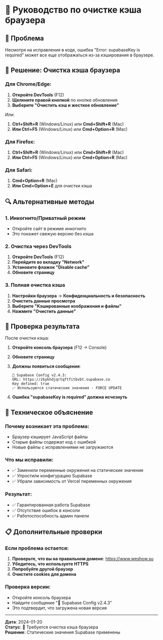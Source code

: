 # 🔄 Руководство по очистке кэша браузера

## 🚨 Проблема

Несмотря на исправления в коде, ошибка "Error: supabaseKey is required" может все еще отображаться из-за кэширования в браузере.

## 🔧 Решение: Очистка кэша браузера

### Для Chrome/Edge:
1. **Откройте DevTools** (F12)
2. **Щелкните правой кнопкой** по кнопке обновления
3. **Выберите "Очистить кэш и жесткое обновление"**

Или:
1. **Ctrl+Shift+R** (Windows/Linux) или **Cmd+Shift+R** (Mac)
2. **Или Ctrl+F5** (Windows/Linux) или **Cmd+Option+R** (Mac)

### Для Firefox:
1. **Ctrl+Shift+R** (Windows/Linux) или **Cmd+Shift+R** (Mac)
2. **Или Ctrl+F5** (Windows/Linux) или **Cmd+Option+R** (Mac)

### Для Safari:
1. **Cmd+Option+R** (Mac)
2. **Или Cmd+Option+E** для очистки кэша

## 🔍 Альтернативные методы

### 1. Инкогнито/Приватный режим
- Откройте сайт в режиме инкогнито
- Это покажет свежую версию без кэша

### 2. Очистка через DevTools
1. **Откройте DevTools** (F12)
2. **Перейдите во вкладку "Network"**
3. **Установите флажок "Disable cache"**
4. **Обновите страницу**

### 3. Полная очистка кэша
1. **Настройки браузера** → **Конфиденциальность и безопасность**
2. **Очистить данные просмотра**
3. **Выберите "Кэшированные изображения и файлы"**
4. **Нажмите "Очистить данные"**

## 🎯 Проверка результата

После очистки кэша:

1. **Откройте консоль браузера** (F12 → Console)
2. **Обновите страницу**
3. **Должны появиться сообщения**:
   ```
   🔧 Supabase Config v2.4.3:
   URL: https://zbykhdjqrtqftfitbvbt.supabase.co
   Key defined: true
   ✅ Используются статические значения - FORCE UPDATE
   ```

4. **Ошибка "supabaseKey is required" должна исчезнуть**

## 🚀 Техническое объяснение

### Почему возникает эта проблема:
- Браузер кэширует JavaScript файлы
- Старые файлы содержат код с ошибкой
- Новые файлы с исправлениями не загружаются

### Что мы исправили:
- ✅ Заменили переменные окружения на статические значения
- ✅ Упростили конфигурацию Supabase
- ✅ Убрали зависимость от Vercel переменных окружения

### Результат:
- ✅ Гарантированная работа Supabase
- ✅ Отсутствие ошибок в консоли
- ✅ Работоспособность админ панели

## 📋 Дополнительные проверки

### Если проблема остается:
1. **Проверьте, что вы на правильном домене**: https://www.weshow.su
2. **Убедитесь, что используете HTTPS**
3. **Попробуйте другой браузер**
4. **Очистите cookies для домена**

### Проверка версии:
- Откройте консоль браузера
- Найдите сообщение "🔧 Supabase Config v2.4.3"
- Это подтвердит, что загружена новая версия

---

**Дата**: 2024-01-20  
**Статус**: 🔄 Требуется очистка кэша браузера  
**Решение**: Статические значения Supabase применены
